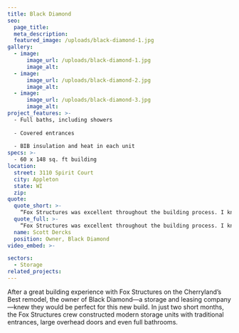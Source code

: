 ```yaml
---
title: Black Diamond
seo:
  page_title:
  meta_description:
  featured_image: /uploads/black-diamond-1.jpg
gallery: 
  - image: 
      image_url: /uploads/black-diamond-1.jpg
      image_alt:
  - image: 
      image_url: /uploads/black-diamond-2.jpg
      image_alt:
  - image: 
      image_url: /uploads/black-diamond-3.jpg
      image_alt:
project_features: >-
  - Full baths, including showers
  
  - Covered entrances
  
  - BIB insulation and heat in each unit
specs: >-
  - 60 x 148 sq. ft building
location:
  street: 3110 Spirit Court
  city: Appleton
  state: WI
  zip:
quote:
  quote_short: >-
    “Fox Structures was excellent throughout the building process. I knew of them in the past and their pricing was good. On-site employees were great to work with. They always do great work!”
  quote_full: >-
    “Fox Structures was excellent throughout the building process. I knew of them in the past and their pricing was good. On-site employees were great to work with. They always do great work!”
  name: Scott Dercks
  position: Owner, Black Diamond
video_embed: >-

sectors:
  - Storage
related_projects: 
---
```


After a great building experience with Fox Structures on the Cherryland’s Best remodel, the owner of Black Diamond—a storage and leasing company—knew they would be perfect for this new build. In just two short months, the Fox Structures crew constructed modern storage units with traditional entrances, large overhead doors and even full bathrooms.